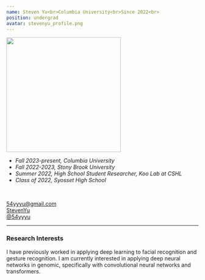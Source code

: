 ```yaml
---
name: Steven Yu<br>Columbia University<br>Since 2022<br>
position: undergrad
avatar: stevenyu_profile.png
---
```


<img width="300" src="{{site.baseurl}}/images/people/{{page.avatar}}" data-action="zoom">
<br>

- _Fall 2023-present, Columbia University_ <br>
- _Fall 2022-2023, Stony Brook University_ <br>
- _Summer 2022, High School Student Researcher, Koo Lab at CSHL_ <br>
- _Class of 2022, Syosset High School_ <br>

<br>

<a href="mailto:54yyyu@gmail.com"><i class="fa fa-envelope-o"></i> 54yyyu@gmail.com</a><br>
<a href="https://www.linkedin.com/in/yiyang-yu-63739222b/"><i class="fa fa-linkedin-square"></i> StevenYu</a><br>
<a href="https://github.com/54yyyu"><i class="fa fa-github"></i> @54yyyu </a><br>

<hr>

### Research Interests

I have previously worked in applying deep learning to facial recognition and gesture recognition. I am currently interested in applying deep neural networks in genomic, specifically with convolutional neural networks and transformers.
<br>
<br>
<br>

&nbsp;
&nbsp;
&nbsp;
&nbsp;
&nbsp;
&nbsp;
&nbsp;
&nbsp;
&nbsp;
&nbsp;
&nbsp;
&nbsp;
&nbsp;
&nbsp;
&nbsp;
&nbsp;
&nbsp;
&nbsp;
&nbsp;
&nbsp;
&nbsp;
&nbsp;
&nbsp;
&nbsp;

